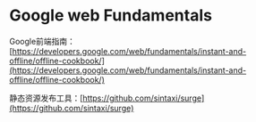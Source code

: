 # Google web Fundamentals

Google前端指南：[https://developers.google.com/web/fundamentals/instant-and-offline/offline-cookbook/](https://developers.google.com/web/fundamentals/instant-and-offline/offline-cookbook/)

静态资源发布工具：[https://github.com/sintaxi/surge](https://github.com/sintaxi/surge)

